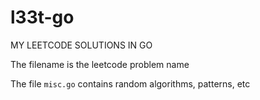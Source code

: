 # l33t-go
MY LEETCODE SOLUTIONS IN GO

The filename is the leetcode problem name

The file `misc.go` contains random algorithms, patterns, etc
